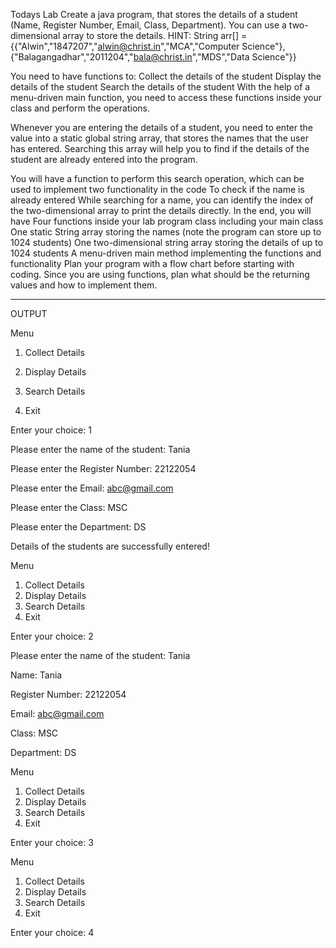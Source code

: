 Todays Lab
Create a java program, that stores the details of a student (Name, Register Number, Email, Class, Department).
You can use a two-dimensional array to store the details.
HINT: String arr[] = {{"Alwin","1847207","alwin@christ.in","MCA","Computer Science"},{"Balagangadhar","2011204","bala@christ.in","MDS","Data Science"}}

You need to have functions to:
Collect the details of the student
Display the details of the student
Search the details of the student
With the help of a menu-driven main function, you need to access these functions inside your class and perform the operations.

Whenever you are entering the details of a student, you need to enter the value into a static global string array, that stores the names that the user has entered. Searching this array will help you to find if the details of the student are already entered into the program.

You will have a function to perform this search operation, which can be used to implement two functionality in the code
To check if the name is already entered
While searching for a name, you can identify the index of the two-dimensional array to print the details directly.
In the end, you will have
Four functions inside your lab program class including your main class
One static String array storing the names (note the program can store up to 1024 students)
One two-dimensional string array storing the details of up to 1024 students
A menu-driven main method implementing the functions and functionality
Plan your program with a flow chart before starting with coding.
Since you are using functions, plan what should be the returning values and how to implement them.

******************************************************************************************************
OUTPUT

Menu

1. Collect Details

2. Display Details

4. Search Details

5. Exit


Enter your choice: 1

Please enter the name of the student: Tania

Please enter the Register Number: 22122054

Please enter the Email: abc@gmail.com

Please enter the Class: MSC

Please enter the Department: DS

Details of the students are successfully entered!


Menu

1. Collect Details
2. Display Details
3. Search Details
4. Exit

Enter your choice: 2

Please enter the name of the student: Tania

Name: Tania

Register Number: 22122054

Email: abc@gmail.com

Class: MSC

Department: DS

Menu

1. Collect Details
2. Display Details
3. Search Details
4. Exit


Enter your choice: 3

Menu

1. Collect Details
2. Display Details
3. Search Details
4. Exit

Enter your choice: 4
